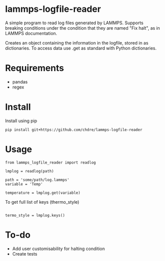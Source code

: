 # lammps-logfile-reader
A simple program to read log files generated by LAMMPS. Supports breaking conditions under the condition that they are named "Fix halt", as in LAMMPS documentation.

Creates an object containing the information in the logfile, stored in as dictionaries. To access data use .get as standard with Python dictionaries.

# Requirements
* pandas
* regex

# Install
Install using pip
```
pip install git+https://github.com/chdre/lammps-logfile-reader
```

# Usage
```
from lammps_logfile_reader import readlog

lmplog = readlog(path)

path = 'some/path/log.lammps'
variable = 'Temp'

temperature = lmplog.get(variable)
```

To get full list of keys (thermo_style)
```

termo_style = lmplog.keys()
```


# To-do
- Add user customisability for halting condition
- Create tests
